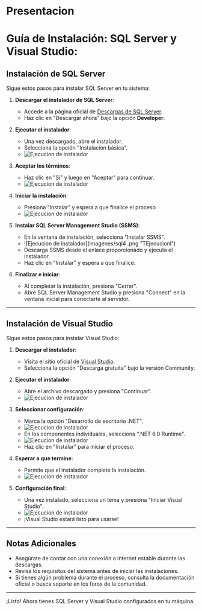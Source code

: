 # Presentacion
# Guía de Instalación: SQL Server y Visual Studio:
## Instalación de SQL Server

Sigue estos pasos para instalar SQL Server en tu sistema:

1. **Descargar el instalador de SQL Server**:

   - Accede a la página oficial de [Descargas de SQL Server](https://www.microsoft.com/en-us/sql-server/sql-server-downloads).
   - Haz clic en "Descargar ahora" bajo la opción **Developer**.

3. **Ejecutar el instalador**:
   - Una vez descargado, abre el instalador.
   - Selecciona la opción "Instalación básica".
   - ![Ejecucion de instalador](imagenes/sql1.png "TEjecucionl")

4. **Aceptar los términos**:
   - Haz clic en "Sí" y luego en "Aceptar" para continuar.
   - ![Ejecucion de instalador](imagenes/sql2.png "TEjecucionl")

5. **Iniciar la instalación**:
   - Presiona "Instalar" y espera a que finalice el proceso.
   - ![Ejecucion de instalador](imagenes/sql3.png "TEjecucionl")

6. **Instalar SQL Server Management Studio (SSMS)**:
   - En la ventana de instalación, selecciona "Instalar SSMS".
   - ![Ejecucion de instalador](imagenes/sql4 .png "TEjecucionl")
   - Descarga SSMS desde el enlace proporcionado y ejecuta el instalador.
   - Haz clic en "Instalar" y espera a que finalice.

7. **Finalizar e iniciar**:
   - Al completar la instalación, presiona "Cerrar".
   - Abre SQL Server Management Studio y presiona "Connect" en la ventana inicial para conectarte al servidor.

---

## Instalación de Visual Studio

Sigue estos pasos para instalar Visual Studio:

1. **Descargar el instalador**:
   - Visita el sitio oficial de [Visual Studio](https://visualstudio.microsoft.com/downloads/).
   - Selecciona la opción "Descarga gratuita" bajo la versión Community.

2. **Ejecutar el instalador**:
   - Abre el archivo descargado y presiona "Continuar".
   - ![Ejecucion de instalador](imagenes/vs1.png "TEjecucionl")

3. **Seleccionar configuración**:
   - Marca la opción "Desarrollo de escritorio .NET".
   - ![Ejecucion de instalador](imagenes/vs2.png "TEjecucionl")
   - En los componentes individuales, selecciona ".NET 6.0 Runtime".
   - ![Ejecucion de instalador](imagenes/vs3.png "TEjecucionl")
   - Haz clic en "Instalar" para iniciar el proceso.

4. **Esperar a que termine**:
   - Permite que el instalador complete la instalación.
   - ![Ejecucion de instalador](imagenes/vs4.png "TEjecucionl")

5. **Configuración final**:
   - Una vez instalado, selecciona un tema y presiona "Iniciar Visual Studio".
   - ![Ejecucion de instalador](imagenes/vs5.png "TEjecucionl")
   - ¡Visual Studio estará listo para usarse!

---

## Notas Adicionales

- Asegúrate de contar con una conexión a internet estable durante las descargas.
- Revisa los requisitos del sistema antes de iniciar las instalaciones.
- Si tienes algún problema durante el proceso, consulta la documentación oficial o busca soporte en los foros de la comunidad.

---

¡Listo! Ahora tienes SQL Server y Visual Studio configurados en tu máquina.
                                                                                                                                        
